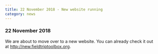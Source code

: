 ```yaml
---
title: 22 November 2018 - New website running
category: news
---
```


### 22 November 2018

We are about to move over to a new website. You can already check it out at <http://new.fieldtriptoolbox.org>.
